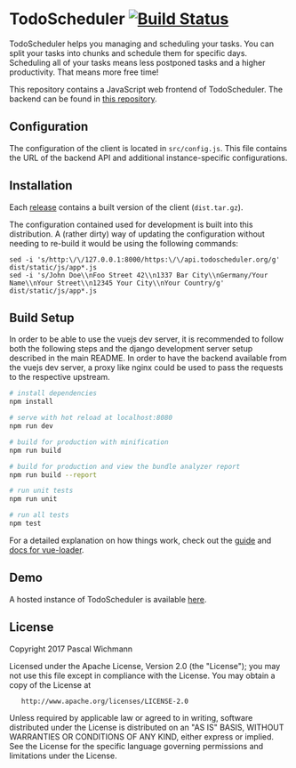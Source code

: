 TodoScheduler [![Build Status](https://travis-ci.org/wichmannpas/todoscheduler.svg?branch=master)](https://travis-ci.org/wichmannpas/todoscheduler)
===================================================================================================================================================

TodoScheduler helps you managing and scheduling your tasks. You can split your tasks into chunks and schedule them for specific days.
Scheduling all of your tasks means less postponed tasks and a higher productivity. That means more free time!

This repository contains a JavaScript web frontend of TodoScheduler.
The backend can be found in [this repository](https://github.com/wichmannpas/todoscheduler).

Configuration
-------------

The configuration of the client is located in `src/config.js`.
This file contains the URL of the backend API and additional instance-specific configurations.

Installation
------------

Each [release](https://github.com/wichmannpas/todoscheduler-webclient/releases) contains a built version of the client (`dist.tar.gz`).

The configuration contained used for development is built into this distribution. A (rather dirty) way of updating the configuration without needing to re-build it would be using the following commands:

    sed -i 's/http:\/\/127.0.0.1:8000/https:\/\/api.todoscheduler.org/g' dist/static/js/app*.js
    sed -i 's/John Doe\\nFoo Street 42\\n1337 Bar City\\nGermany/Your Name\\nYour Street\\n12345 Your City\\nYour Country/g' dist/static/js/app*.js

Build Setup
-----------

In order to be able to use the vuejs dev server, it is recommended to follow both the following steps and the django development server setup described in the main README.
In order to have the backend available from the vuejs dev server, a proxy like nginx could be used to pass the requests to the respective upstream.

``` bash
# install dependencies
npm install

# serve with hot reload at localhost:8080
npm run dev

# build for production with minification
npm run build

# build for production and view the bundle analyzer report
npm run build --report

# run unit tests
npm run unit

# run all tests
npm test
```

For a detailed explanation on how things work, check out the [guide](http://vuejs-templates.github.io/webpack/) and [docs for vue-loader](http://vuejs.github.io/vue-loader).

Demo
----

A hosted instance of TodoScheduler is available [here](https://todoscheduler.pwsrv.de).

License
-------

Copyright 2017 Pascal Wichmann

   Licensed under the Apache License, Version 2.0 (the "License");
   you may not use this file except in compliance with the License.
   You may obtain a copy of the License at

       http://www.apache.org/licenses/LICENSE-2.0

   Unless required by applicable law or agreed to in writing, software
   distributed under the License is distributed on an "AS IS" BASIS,
   WITHOUT WARRANTIES OR CONDITIONS OF ANY KIND, either express or implied.
   See the License for the specific language governing permissions and
   limitations under the License.
